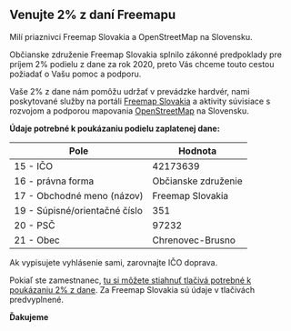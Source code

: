 ## Venujte 2% z daní Freemapu

Milí priaznivci Freemap Slovakia a OpenStreetMap na Slovensku.

Občianske združenie Freemap Slovakia splnilo zákonné predpoklady pre príjem 2% podielu z dane za rok 2020, preto Vás chceme touto cestou požiadať o Vašu pomoc a podporu.

Vaše 2% z dane nám pomôžu udržať v prevádzke hardvér, nami poskytované služby na portáli [Freemap Slovakia](https://www.freemap.sk/) a aktivity súvisiace s rozvojom a podporou mapovania [OpenStreetMap](https://www.openstreetmap.org/) na Slovensku.

**Údaje potrebné k poukázaniu podielu zaplatenej dane:**

| Pole                          | Hodnota             |
| ----------------------------- | ------------------- |
| 15 - IČO                      | 42173639            |
| 16 - právna forma             | Občianske združenie |
| 17 - Obchodné meno (názov)    | Freemap Slovakia    |
| 19 - Súpisné/orientačné číslo | 351                 |
| 20 - PSČ                      | 97232               |
| 21 - Obec                     | Chrenovec-Brusno    |

Ak vypisujete vyhlásenie sami, zarovnajte IČO doprava.

Pokiaľ ste zamestnanec, [tu si môžete stiahnuť tlačivá potrebné k poukázaniu 2% z dane](https://download.freemap.sk/Vyhlasenie-2percenta-2020.pdf). Za Freemap Slovakia sú údaje v tlačivách predvyplnené.

**Ďakujeme**
